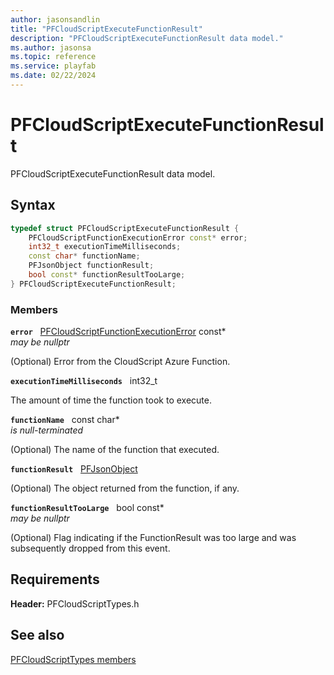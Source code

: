 ```yaml
---
author: jasonsandlin
title: "PFCloudScriptExecuteFunctionResult"
description: "PFCloudScriptExecuteFunctionResult data model."
ms.author: jasonsa
ms.topic: reference
ms.service: playfab
ms.date: 02/22/2024
---
```


# PFCloudScriptExecuteFunctionResult  

PFCloudScriptExecuteFunctionResult data model.  

## Syntax  
  
```cpp
typedef struct PFCloudScriptExecuteFunctionResult {  
    PFCloudScriptFunctionExecutionError const* error;  
    int32_t executionTimeMilliseconds;  
    const char* functionName;  
    PFJsonObject functionResult;  
    bool const* functionResultTooLarge;  
} PFCloudScriptExecuteFunctionResult;  
```
  
### Members  
  
**`error`** &nbsp; [PFCloudScriptFunctionExecutionError](pfcloudscriptfunctionexecutionerror.md) const*  
*may be nullptr*  
  
(Optional) Error from the CloudScript Azure Function.
  
**`executionTimeMilliseconds`** &nbsp; int32_t  
  
The amount of time the function took to execute.
  
**`functionName`** &nbsp; const char*  
*is null-terminated*  
  
(Optional) The name of the function that executed.
  
**`functionResult`** &nbsp; [PFJsonObject](../../pftypes/structs/pfjsonobject.md)  
  
(Optional) The object returned from the function, if any.
  
**`functionResultTooLarge`** &nbsp; bool const*  
*may be nullptr*  
  
(Optional) Flag indicating if the FunctionResult was too large and was subsequently dropped from this event.
  
  
## Requirements  
  
**Header:** PFCloudScriptTypes.h
  
## See also  
[PFCloudScriptTypes members](../pfcloudscripttypes_members.md)  

  
  
